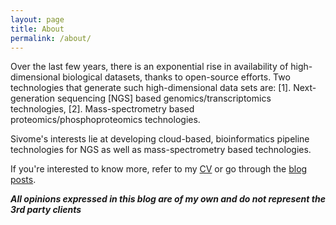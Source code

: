 ```yaml
---
layout: page
title: About
permalink: /about/
---
```


Over the last few years, there is an exponential rise in availability of high-dimensional biological datasets, thanks to open-source efforts. Two technologies that generate such high-dimensional data sets are:
[1]. Next-generation sequencing [NGS] based genomics/transcriptomics technologies, 
[2]. Mass-spectrometry based proteomics/phosphoproteomics technologies. 

Sivome's interests lie at developing cloud-based, bioinformatics pipeline technologies for NGS as well as mass-spectrometry based technologies.

If you're interested to know more, refer to my [CV](/cv) or go through the [blog posts](/).  

**_All opinions expressed in this blog are of my own and do not represent the 3rd party clients_**

